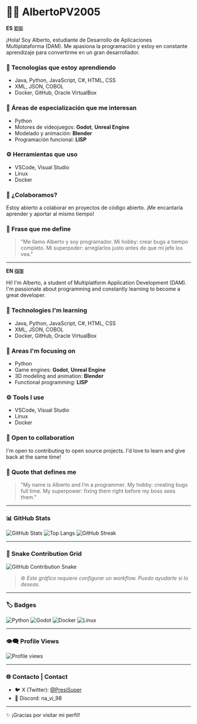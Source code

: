 # 👨‍💻 AlbertoPV2005

**ES 🇪🇸**

¡Hola! Soy Alberto, estudiante de Desarrollo de Aplicaciones Multiplataforma (DAM). Me apasiona la programación y estoy en constante aprendizaje para convertirme en un gran desarrollador.

### 🧠 Tecnologías que estoy aprendiendo
- Java, Python, JavaScript, C#, HTML, CSS
- XML, JSON, COBOL
- Docker, GitHub, Oracle VirtualBox

### 🎯 Áreas de especialización que me interesan
- Python
- Motores de videojuegos: **Godot**, **Unreal Engine**
- Modelado y animación: **Blender**
- Programación funcional: **LISP**

### ⚙️ Herramientas que uso
- VSCode, Visual Studio
- Linux
- Docker

### 🤝 ¿Colaboramos?
Estoy abierto a colaborar en proyectos de código abierto. ¡Me encantaría aprender y aportar al mismo tiempo!

### 💬 Frase que me define
> "Me llamo Alberto y soy programador. Mi hobby: crear bugs a tiempo completo. Mi superpoder: arreglarlos justo antes de que mi jefe los vea."

---

**EN 🇬🇧**

Hi! I'm Alberto, a student of Multiplatform Application Development (DAM). I'm passionate about programming and constantly learning to become a great developer.

### 🧠 Technologies I'm learning
- Java, Python, JavaScript, C#, HTML, CSS  
- XML, JSON, COBOL  
- Docker, GitHub, Oracle VirtualBox

### 🎯 Areas I'm focusing on
- Python  
- Game engines: **Godot**, **Unreal Engine**  
- 3D modeling and animation: **Blender**  
- Functional programming: **LISP**

### ⚙️ Tools I use
- VSCode, Visual Studio  
- Linux  
- Docker

### 🤝 Open to collaboration
I'm open to contributing to open source projects. I'd love to learn and give back at the same time!

### 💬 Quote that defines me
> "My name is Alberto and I’m a programmer. My hobby: creating bugs full time. My superpower: fixing them right before my boss sees them."

---

### 📊 GitHub Stats

![GitHub Stats](https://github-readme-stats.vercel.app/api?username=AlbertoPV2005&show_icons=true&theme=tokyonight)
![Top Langs](https://github-readme-stats.vercel.app/api/top-langs/?username=AlbertoPV2005&layout=compact&theme=tokyonight)
![GitHub Streak](https://github-readme-streak-stats.herokuapp.com?user=AlbertoPV2005&theme=tokyonight)

<!-- Wakatime (requiere configuración)
![Wakatime Stats](https://github-readme-stats.vercel.app/api/wakatime?username=AlbertoPV2005)
-->

---

### 🐍 Snake Contribution Grid

![GitHub Contribution Snake](https://raw.githubusercontent.com/AlbertoPV2005/AlbertoPV2005/output/github-contribution-grid-snake.svg)

> ⚙️ *Este gráfico requiere configurar un workflow. Puedo ayudarte si lo deseas.*

---

### 🏷️ Badges

![Python](https://img.shields.io/badge/Python-3776AB?style=for-the-badge&logo=python&logoColor=white)
![Godot](https://img.shields.io/badge/Godot-478CBF?style=for-the-badge&logo=godot-engine&logoColor=white)
![Docker](https://img.shields.io/badge/Docker-2496ED?style=for-the-badge&logo=docker&logoColor=white)
![Linux](https://img.shields.io/badge/Linux-FCC624?style=for-the-badge&logo=linux&logoColor=black)

---

### 👁️‍🗨️ Profile Views

![Profile views](https://komarev.com/ghpvc/?username=AlbertoPV2005&color=blueviolet)

---

### 🌐 Contacto | Contact

- 🐦 X (Twitter): [@PresiSuper](https://x.com/PresiSuper)
- 💬 Discord: na_vi_98

---

✨ ¡Gracias por visitar mi perfil!


